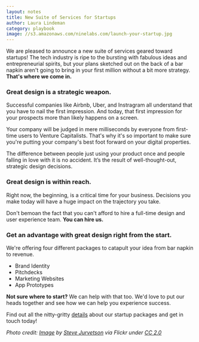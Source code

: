 ```yaml
---
layout: notes
title: New Suite of Services for Startups   
author: Laura Lindeman
category: playbook
image: //s3.amazonaws.com/ninelabs.com/launch-your-startup.jpg
---
```

We are pleased to announce a new suite of services geared toward startups! The tech industry is ripe to the bursting with fabulous ideas and entrepreneurial spirits, but your plans sketched out on the back of a bar napkin aren't going to bring in your first million without a bit more strategy. **That's where we come in.**

### Great design is a strategic weapon. 
Successful companies like Airbnb, Uber, and Instragram all understand that you have to nail the first impression. And today, that first impression for your prospects more than likely happens on a screen.

Your company will be judged in mere milliseconds by everyone from first-time users to Venture Capitalists. That's why it's so important to make sure you're putting your company's best foot forward on your digital properties.

The difference between people just using your product once and people falling in love with it is no accident. It’s the result of well-thought-out, strategic design decisions.

### Great design is within reach.
Right now, the beginning, is a critical time for your business. Decisions you make today will have a huge impact on the trajectory you take.

Don't bemoan the fact that you can't afford to hire a full-time design and user experience team. **You can hire us.**

### Get an advantage with great design right from the start.
We're offering four different packages to catapult your idea from bar napkin to revenue.

- Brand Identity
- Pitchdecks
- Marketing Websites
- App Prototypes

**Not sure where to start?** We can help with that too. We'd love to put our heads together and see how we can help you experience success. 

Find out all the nitty-gritty [details](https://ninelabs.com/startups/) about our startup packages and get in touch today!

*Photo credit: [Image](https://flic.kr/p/jJpjHn) by [Steve Jurvetson](https://www.flickr.com/photos/jurvetson/) via Flickr under [CC 2.0](https://creativecommons.org/licenses/by/2.0/)*